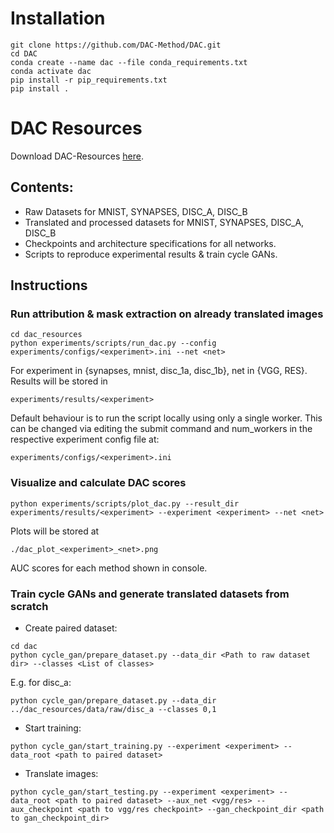 # Installation

```
git clone https://github.com/DAC-Method/DAC.git
cd DAC
conda create --name dac --file conda_requirements.txt
conda activate dac
pip install -r pip_requirements.txt
pip install .
```

# DAC Resources

Download DAC-Resources [here](todo.com).

## Contents:
  - Raw Datasets for MNIST, SYNAPSES, DISC_A, DISC_B
  - Translated and processed datasets for MNIST, SYNAPSES, DISC_A, DISC_B
  - Checkpoints and architecture specifications for all networks.
  - Scripts to reproduce experimental results & train cycle GANs.

## Instructions
### Run attribution & mask extraction on already translated images

```
cd dac_resources
python experiments/scripts/run_dac.py --config experiments/configs/<experiment>.ini --net <net>
```

For experiment in {synapses, mnist, disc_1a, disc_1b}, net in {VGG, RES}. Results will be stored in 
```
experiments/results/<experiment>
```

Default behaviour is to run the script locally using only a single worker. This can be changed via editing 
the submit command and num_workers in the respective experiment config file at:
```
experiments/configs/<experiment>.ini
```

### Visualize and calculate DAC scores

```
python experiments/scripts/plot_dac.py --result_dir experiments/results/<experiment> --experiment <experiment> --net <net>
```
Plots will be stored at 
```
./dac_plot_<experiment>_<net>.png
```
AUC scores for each method shown in console.
   

### Train cycle GANs and generate translated datasets from scratch
- Create paired dataset:
```
cd dac
python cycle_gan/prepare_dataset.py --data_dir <Path to raw dataset dir> --classes <List of classes>
```
E.g. for disc_a:
```
python cycle_gan/prepare_dataset.py --data_dir ../dac_resources/data/raw/disc_a --classes 0,1
```
- Start training:
```
python cycle_gan/start_training.py --experiment <experiment> --data_root <path to paired dataset>
```

- Translate images:
```
python cycle_gan/start_testing.py --experiment <experiment> --data_root <path to paired dataset> --aux_net <vgg/res> --aux_checkpoint <path to vgg/res checkpoint> --gan_checkpoint_dir <path to gan_checkpoint_dir>
```

